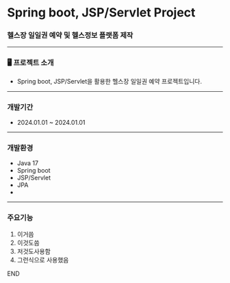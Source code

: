 # Spring boot, JSP/Servlet Project

### 헬스장 일일권 예약 및 헬스정보 플랫폼 제작

---

### 🖥️ 프로젝트 소개

* Spring boot, JSP/Servlet을 활용한 헬스장 일일권 예약 프로젝트입니다.

---

### 개발기간

* 2024.01.01 ~ 2024.01.01

---

### 개발환경

* Java 17
* Spring boot
* JSP/Servlet
* JPA
* 

---

### 주요기능
1. 이거씀
2. 이것도씀
3. 저것도사용함
4. 그런식으로 사용했음

END
